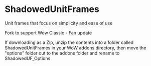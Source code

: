 # ShadowedUnitFrames
Unit frames that focus on simplicity and ease of use

Fork to support Wow Classic - Fan update

If downloading as a Zip, unzip the contents into a folder called ShadowedUnitFrames in your WoW addons directory, then move the "options" folder out to the addons folder and rename to ShadowedUF_Options
